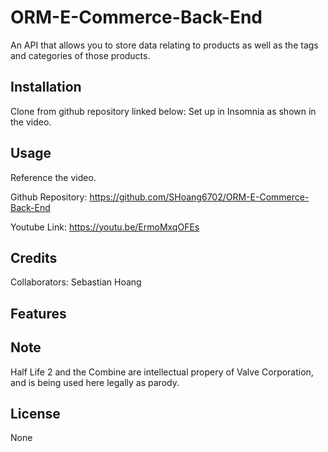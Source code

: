 # ORM-E-Commerce-Back-End
An API that allows you to store data relating to products as well as the tags and categories of those products.

## Installation

Clone from github repository linked below:
Set up in Insomnia as shown in the video.

## Usage
Reference the video.

Github Repository:
https://github.com/SHoang6702/ORM-E-Commerce-Back-End

Youtube Link:
https://youtu.be/ErmoMxqOFEs

## Credits
Collaborators:
Sebastian Hoang
## Features

## Note
Half Life 2 and the Combine are intellectual propery of Valve Corporation, and is being used here legally as parody.

## License
None